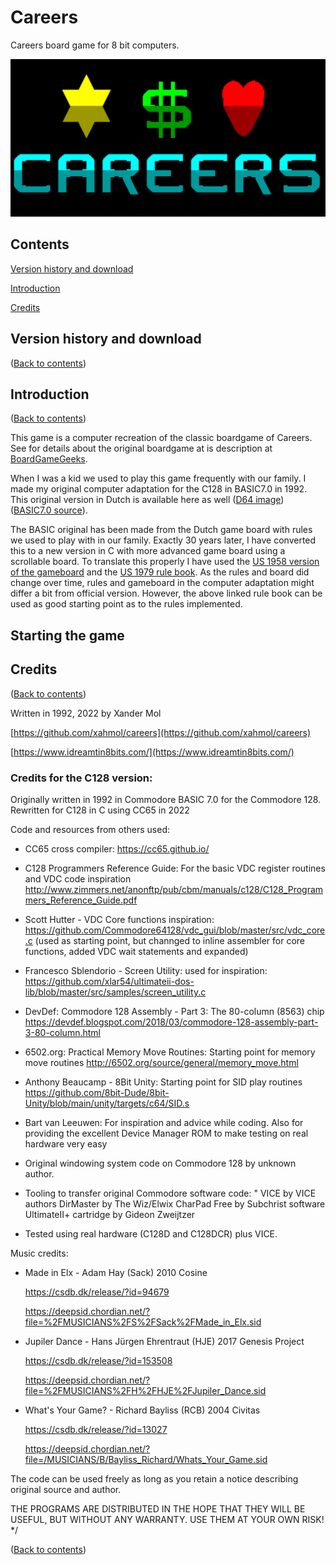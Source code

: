 # Careers
Careers board game for 8 bit computers.

![Careers title screen](https://raw.githubusercontent.com/xahmol/careers/main/screenshots/careers-banner.png)

## Contents

[Version history and download](#version-history-and-download)

[Introduction](#introduction)

[Credits](#credits)

## Version history and download
([Back to contents](#contents))

## Introduction
([Back to contents](#contents))

This game is a computer recreation of the classic boardgame of Careers. See for details about the original boardgame at is description at [BoardGameGeeks](https://boardgamegeek.com/boardgame/1475/careers).

When I was a kid we used to play this game frequently with our family. I made my original computer adaptation for the C128 in BASIC7.0 in 1992. This original version in Dutch is available here as well ([D64 image](https://github.com/xahmol/careers/raw/main/C128/BASIC/D64/Carriere%20C128.d64)) ([BASIC7.0 source](https://github.com/xahmol/careers/tree/main/C128/BASIC/Source)).

The BASIC original has been made from the Dutch game board with rules we used to play with in our family. Exactly 30 years later, I have converted this to a new version in C with more advanced game board using a scrollable board. To translate this properly I have used the [US 1958 version of the gameboard](https://github.com/xahmol/careers/blob/main/careers_1958board.jpg?raw=true) and the [US 1979 rule book](https://github.com/xahmol/careers/raw/main/careers_us_1979_rules.pdf).
As the rules and board did change over time, rules and gameboard in the computer adaptation might differ a bit from official version. However, the above linked rule book can be used as good starting point as to the rules implemented.

## Starting the game


## Credits
([Back to contents](#contents))

Written in 1992, 2022 by Xander Mol

[https://github.com/xahmol/careers](https://github.com/xahmol/careers)

[https://www.idreamtin8bits.com/](https://www.idreamtin8bits.com/)


### Credits for the C128 version:

Originally written in 1992 in Commodore BASIC 7.0 for the Commodore 128. Rewritten for C128 in C using CC65 in 2022

Code and resources from others used:

-   CC65 cross compiler:
    https://cc65.github.io/

-   C128 Programmers Reference Guide: For the basic VDC register routines and VDC code inspiration
    http://www.zimmers.net/anonftp/pub/cbm/manuals/c128/C128_Programmers_Reference_Guide.pdf

-   Scott Hutter - VDC Core functions inspiration:
    https://github.com/Commodore64128/vdc_gui/blob/master/src/vdc_core.c
    (used as starting point, but channged to inline assembler for core functions, added VDC wait statements and expanded)

-   Francesco Sblendorio - Screen Utility: used for inspiration:
    https://github.com/xlar54/ultimateii-dos-lib/blob/master/src/samples/screen_utility.c

-   DevDef: Commodore 128 Assembly - Part 3: The 80-column (8563) chip
    https://devdef.blogspot.com/2018/03/commodore-128-assembly-part-3-80-column.html

-   6502.org: Practical Memory Move Routines: Starting point for memory move routines
    http://6502.org/source/general/memory_move.html

-   Anthony Beaucamp - 8Bit Unity: Starting point for SID play routines
    https://github.com/8bit-Dude/8bit-Unity/blob/main/unity/targets/c64/SID.s

-   Bart van Leeuwen: For inspiration and advice while coding.
    Also for providing the excellent Device Manager ROM to make testing on real hardware very easy

-   Original windowing system code on Commodore 128 by unknown author.

-   Tooling to transfer original Commodore software code: "
    VICE by VICE authors
    DirMaster by The Wiz/Elwix
    CharPad Free by Subchrist software
    UltimateII+ cartridge by Gideon Zweijtzer
    
-   Tested using real hardware (C128D and C128DCR) plus VICE.

Music credits:
-   Made in Elx - Adam Hay (Sack) 2010 Cosine

    https://csdb.dk/release/?id=94679

    https://deepsid.chordian.net/?file=%2FMUSICIANS%2FS%2FSack%2FMade_in_Elx.sid

-   Jupiler Dance - Hans Jürgen Ehrentraut (HJE) 2017 Genesis Project

    https://csdb.dk/release/?id=153508

    https://deepsid.chordian.net/?file=%2FMUSICIANS%2FH%2FHJE%2FJupiler_Dance.sid

-   What's Your Game? - Richard Bayliss (RCB) 2004 Civitas

    https://csdb.dk/release/?id=13027

    https://deepsid.chordian.net/?file=/MUSICIANS/B/Bayliss_Richard/Whats_Your_Game.sid

The code can be used freely as long as you retain
a notice describing original source and author.

THE PROGRAMS ARE DISTRIBUTED IN THE HOPE THAT THEY WILL BE USEFUL,
BUT WITHOUT ANY WARRANTY. USE THEM AT YOUR OWN RISK!
*/


([Back to contents](#contents))
